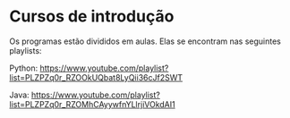 # Cursos de introdução
 
 Os programas estão divididos em aulas. Elas se encontram nas seguintes playlists:
 
 Python: https://www.youtube.com/playlist?list=PLZPZq0r_RZOOkUQbat8LyQii36cJf2SWT

Java: https://www.youtube.com/playlist?list=PLZPZq0r_RZOMhCAyywfnYLlrjiVOkdAI1
